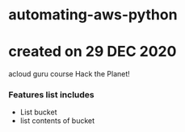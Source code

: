 # automating-aws-python
# created on 29 DEC 2020
acloud guru course
Hack the Planet!


### Features list includes

- List bucket
- list contents of bucket
